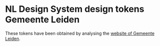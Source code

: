 # NL Design System design tokens Gemeente Leiden

These tokens have been obtained by analysing the [website of Gemeente Leiden](https://www.leiden.nl).
